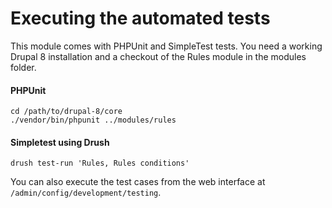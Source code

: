 # Executing the automated tests

This module comes with PHPUnit and SimpleTest tests. You need a working Drupal 8
installation and a checkout of the Rules module in the modules folder.

#### PHPUnit

    cd /path/to/drupal-8/core
    ./vendor/bin/phpunit ../modules/rules

#### Simpletest using Drush

    drush test-run 'Rules, Rules conditions'

You can also execute the test cases from the web interface at
``/admin/config/development/testing``.
